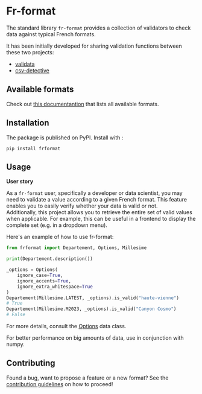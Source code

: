 # Fr-format

The standard library `fr-format` provides a collection of validators to check data against typical French formats.

It has been initially developed for sharing validation functions between these two projects:

* [validata](https://gitlab.com/validata-table)
* [csv-detective](https://github.com/datagouv/csv-detective)

## Available formats

Check out [this documentantion](./docs/formats.md) that lists all available formats.

## Installation

The package is published on PyPI. Install with :

`pip install frformat`

## Usage 

**User story**

As a `fr-format` user, specifically a developer or data scientist, you may need to validate a value according to a given French format. This feature enables you to easily verify whether your data  is valid or not.\
Additionally, this project allows you to retrieve the entire set of valid values when applicable. For example, this can be useful in a frontend to display the complete set (e.g. in a dropdown menu).

Here's an example of how to use fr-format:
```python
from frformat import Departement, Options, Millesime

print(Departement.description())

_options = Options(
    ignore_case=True,
    ignore_accents=True,
    ignore_extra_whitespace=True
)
Departement(Millesime.LATEST, _options).is_valid("haute-vienne")
# True
Departement(Millesime.M2023, _options).is_valid("Canyon Cosmo")
# False
```
For more details, consult the [Options](./src/frformat/options.py) data class.

For better performance on big amounts of data, use in conjunction with numpy.

## Contributing

Found a bug, want to propose a feature or a new format? See the [contribution guidelines](./CONTRIBUTING.md) on how to proceed!

